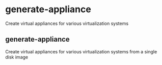 # generate-appliance
Create virtual appliances for various virtualization systems

## generate-appliance
Create virtual appliances for various virtualization systems from a single disk image
